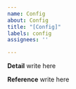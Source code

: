 ```yaml
---
name: Config
about: Config
title: "[Config]"
labels: config
assignees: ''

---
```


**Detail**
write here

**Reference**
write here

